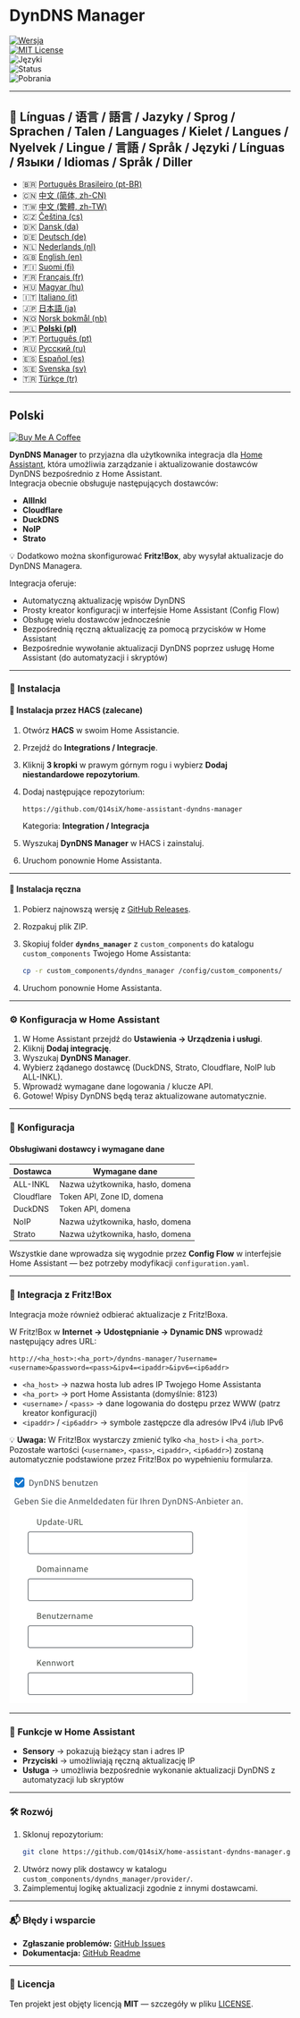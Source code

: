 # DynDNS Manager

[![Wersja](https://img.shields.io/github/v/release/Q14siX/home-assistant-dyndns-manager)](https://github.com/Q14siX/home-assistant-dyndns-manager/releases)  
[![MIT License](https://img.shields.io/badge/License-MIT-green.svg)](LICENSE)  
![Języki](https://img.shields.io/badge/languages-20-blue.svg)  
![Status](https://img.shields.io/badge/status-stable-brightgreen.svg)  
![Pobrania](https://img.shields.io/github/downloads/Q14siX/home-assistant-dyndns-manager/total)

---

## 📌 Línguas / 语言 / 語言 / Jazyky / Sprog / Sprachen / Talen / Languages / Kielet / Langues / Nyelvek / Lingue / 言語 / Språk / Języki / Línguas / Языки / Idiomas / Språk / Diller

- 🇧🇷 [Português Brasileiro (pt-BR)](https://github.com/Q14siX/home-assistant-dyndns-manager/blob/main/README/README_PT-BR.md#portugues-brasileiro)
- 🇨🇳 [中文 (简体, zh-CN)](https://github.com/Q14siX/home-assistant-dyndns-manager/blob/main/README/README_ZH-CN.md#简体中文)
- 🇹🇼 [中文 (繁體, zh-TW)](https://github.com/Q14siX/home-assistant-dyndns-manager/blob/main/README/README_ZH-TW.md#繁體中文)
- 🇨🇿 [Čeština (cs)](https://github.com/Q14siX/home-assistant-dyndns-manager/blob/main/README/README_CS.md#czech)
- 🇩🇰 [Dansk (da)](https://github.com/Q14siX/home-assistant-dyndns-manager/blob/main/README/README_DA.md#dansk)
- 🇩🇪 [Deutsch (de)](https://github.com/Q14siX/home-assistant-dyndns-manager/blob/main/README/README_DE.md#deutsch)
- 🇳🇱 [Nederlands (nl)](https://github.com/Q14siX/home-assistant-dyndns-manager/blob/main/README/README_NL.md#dutch)
- 🇬🇧 [English (en)](https://github.com/Q14siX/home-assistant-dyndns-manager/blob/main/README/README_EN.md#english)
- 🇫🇮 [Suomi (fi)](https://github.com/Q14siX/home-assistant-dyndns-manager/blob/main/README/README_FI.md#suomi)
- 🇫🇷 [Français (fr)](https://github.com/Q14siX/home-assistant-dyndns-manager/blob/main/README/README_FR.md#français)
- 🇭🇺 [Magyar (hu)](https://github.com/Q14siX/home-assistant-dyndns-manager/blob/main/README/README_HU.md#magyar)
- 🇮🇹 [Italiano (it)](https://github.com/Q14siX/home-assistant-dyndns-manager/blob/main/README/README_IT.md#italiano)
- 🇯🇵 [日本語 (ja)](https://github.com/Q14siX/home-assistant-dyndns-manager/blob/main/README/README_JA.md#日本語)
- 🇳🇴 [Norsk bokmål (nb)](https://github.com/Q14siX/home-assistant-dyndns-manager/blob/main/README/README_NB.md#norsk)
- 🇵🇱 [**Polski (pl)**](https://github.com/Q14siX/home-assistant-dyndns-manager/blob/main/README/README_PL.md#polski)
- 🇵🇹 [Português (pt)](https://github.com/Q14siX/home-assistant-dyndns-manager/blob/main/README/README_PT.md#português)
- 🇷🇺 [Русский (ru)](https://github.com/Q14siX/home-assistant-dyndns-manager/blob/main/README/README_RU.md#Русский)
- 🇪🇸 [Español (es)](https://github.com/Q14siX/home-assistant-dyndns-manager/blob/main/README/README_ES.md#español)
- 🇸🇪 [Svenska (sv)](https://github.com/Q14siX/home-assistant-dyndns-manager/blob/main/README/README_SV.md#svenska)
- 🇹🇷 [Türkçe (tr)](https://github.com/Q14siX/home-assistant-dyndns-manager/blob/main/README/README_TR.md#türkçe)

---

## Polski

[![Buy Me A Coffee](https://img.buymeacoffee.com/button-api/?text=Buy%20Stefan%20a%20tasty%20coffee&emoji=☕&slug=q14six&button_colour=FFDD00&font_colour=000000&font_family=Lato&outline_colour=000000&coffee_colour=ffffff)](https://buymeacoffee.com/q14six)

**DynDNS Manager** to przyjazna dla użytkownika integracja dla [Home Assistant](https://www.home-assistant.io/), która umożliwia zarządzanie i aktualizowanie dostawców DynDNS bezpośrednio z Home Assistant.  
Integracja obecnie obsługuje następujących dostawców:

- **AllInkl**
- **Cloudflare**
- **DuckDNS**
- **NoIP**
- **Strato**

💡 Dodatkowo można skonfigurować **Fritz!Box**, aby wysyłał aktualizacje do DynDNS Managera.

Integracja oferuje:
- Automatyczną aktualizację wpisów DynDNS
- Prosty kreator konfiguracji w interfejsie Home Assistant (Config Flow)
- Obsługę wielu dostawców jednocześnie
- Bezpośrednią ręczną aktualizację za pomocą przycisków w Home Assistant
- Bezpośrednie wywołanie aktualizacji DynDNS poprzez usługę Home Assistant (do automatyzacji i skryptów)

---

### 🚀 Instalacja

#### 🔹 Instalacja przez HACS (zalecane)

1. Otwórz **HACS** w swoim Home Assistancie.
2. Przejdź do **Integrations / Integracje**.
3. Kliknij **3 kropki** w prawym górnym rogu i wybierz **Dodaj niestandardowe repozytorium**.
4. Dodaj następujące repozytorium:

   ```
   https://github.com/Q14siX/home-assistant-dyndns-manager
   ```

   Kategoria: **Integration / Integracja**

5. Wyszukaj **DynDNS Manager** w HACS i zainstaluj.
6. Uruchom ponownie Home Assistanta.

---

#### 🔹 Instalacja ręczna

1. Pobierz najnowszą wersję z [GitHub Releases](https://github.com/Q14siX/home-assistant-dyndns-manager/releases).
2. Rozpakuj plik ZIP.
3. Skopiuj folder **`dyndns_manager`** z `custom_components` do katalogu `custom_components` Twojego Home Assistanta:

   ```bash
   cp -r custom_components/dyndns_manager /config/custom_components/
   ```

4. Uruchom ponownie Home Assistanta.

---

### ⚙️ Konfiguracja w Home Assistant

1. W Home Assistant przejdź do **Ustawienia → Urządzenia i usługi**.
2. Kliknij **Dodaj integrację**.
3. Wyszukaj **DynDNS Manager**.
4. Wybierz żądanego dostawcę (DuckDNS, Strato, Cloudflare, NoIP lub ALL-INKL).
5. Wprowadź wymagane dane logowania / klucze API.
6. Gotowe! Wpisy DynDNS będą teraz aktualizowane automatycznie.

---

### 📄 Konfiguracja

#### Obsługiwani dostawcy i wymagane dane

| Dostawca   | Wymagane dane |
|------------|---------------|
| ALL-INKL   | Nazwa użytkownika, hasło, domena |
| Cloudflare | Token API, Zone ID, domena |
| DuckDNS    | Token API, domena |
| NoIP       | Nazwa użytkownika, hasło, domena |
| Strato     | Nazwa użytkownika, hasło, domena |

Wszystkie dane wprowadza się wygodnie przez **Config Flow** w interfejsie Home Assistant — bez potrzeby modyfikacji `configuration.yaml`.

---

### 📡 Integracja z Fritz!Box

Integracja może również odbierać aktualizacje z Fritz!Boxa.

W Fritz!Box w **Internet → Udostępnianie → Dynamic DNS** wprowadź następujący adres URL:

```
http://<ha_host>:<ha_port>/dyndns-manager/?username=<username>&password=<pass>&ipv4=<ipaddr>&ipv6=<ip6addr>
```

- `<ha_host>` → nazwa hosta lub adres IP Twojego Home Assistanta
- `<ha_port>` → port Home Assistanta (domyślnie: 8123)
- `<username>` / `<pass>` → dane logowania do dostępu przez WWW (patrz kreator konfiguracji)
- `<ipaddr>` / `<ip6addr>` → symbole zastępcze dla adresów IPv4 i/lub IPv6

💡 **Uwaga:** W Fritz!Box wystarczy zmienić tylko `<ha_host>` i `<ha_port>`. Pozostałe wartości (`<username>`, `<pass>`, `<ipaddr>`, `<ip6addr>`) zostaną automatycznie podstawione przez Fritz!Box po wypełnieniu formularza.

![Formularz FRITZ!BOX](https://raw.githubusercontent.com/Q14siX/home-assistant-dyndns-manager/master/images/FRITZ!Box.png)

---

### 🔘 Funkcje w Home Assistant

- **Sensory** → pokazują bieżący stan i adres IP
- **Przyciski** → umożliwiają ręczną aktualizację IP
- **Usługa** → umożliwia bezpośrednie wykonanie aktualizacji DynDNS z automatyzacji lub skryptów

---

### 🛠 Rozwój

1. Sklonuj repozytorium:
   ```bash
   git clone https://github.com/Q14siX/home-assistant-dyndns-manager.git
   ```
2. Utwórz nowy plik dostawcy w katalogu `custom_components/dyndns_manager/provider/`.
3. Zaimplementuj logikę aktualizacji zgodnie z innymi dostawcami.

---

### 📬 Błędy i wsparcie

- **Zgłaszanie problemów:** [GitHub Issues](https://github.com/Q14siX/home-assistant-dyndns-manager/issues)  
- **Dokumentacja:** [GitHub Readme](https://github.com/Q14siX/home-assistant-dyndns-manager)

---

### 📜 Licencja

Ten projekt jest objęty licencją **MIT** — szczegóły w pliku [LICENSE](https://github.com/Q14siX/home-assistant-dyndns-manager/blob/main/LICENSE).
